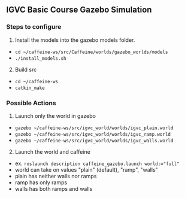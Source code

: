 ## IGVC Basic Course Gazebo Simulation

### Steps to configure
1. Install the models into the gazebo models folder.
 - `cd ~/caffeine-ws/src/Caffeine/worlds/gazebo_worlds/models`
 - `./install_models.sh`
2. Build src
 - `cd ~/caffeine-ws`
 - `catkin_make`

### Possible Actions
1. Launch only the world in gazebo
 - `gazebo ~/caffeine-ws/src/igvc_world/worlds/igvc_plain.world`
 - `gazebo ~/caffeine-ws/src/igvc_world/worlds/igvc_ramp.world`
 - `gazebo ~/caffeine-ws/src/igvc_world/worlds/igvc_walls.world`
2. Launch the world and caffeine
 - ex. `roslaunch description caffeine_gazebo.launch world:="full"`
 - world can take on values "plain" (default), "ramp", "walls"
 - plain has neither walls nor ramps
 - ramp has only ramps
 - walls has both ramps and walls
